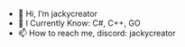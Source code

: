 - 👋 Hi, I’m jackycreator
- 🌱 I Currently Know: C#, C++, GO
- 📫 How to reach me, discord: jackycreator

<!---
JackyCreator6501/JackyCreator6501 is a ✨ special ✨ repository because its `README.md` (this file) appears on your GitHub profile.
You can click the Preview link to take a look at your changes.
--->
